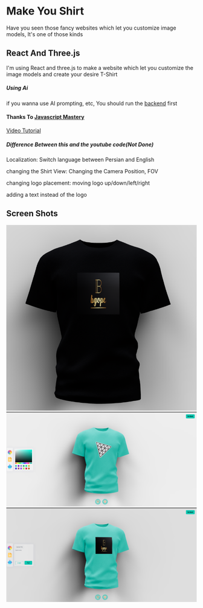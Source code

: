 # Make You Shirt

Have you seen those fancy websites which let you customize image models,
It's one of those kinds

## React And Three.js

I'm using React and three.js to make a website which let you customize the image models and create your desire T-Shirt

##### Using Ai

if you wanna use AI prompting, etc, You should run the [backend](https://github.com/BGOPC/make-your-shirt-backend) first

#### Thanks To [Javascript Mastery](https://www.youtube.com/@javascriptmastery)

[Video Tutorial](https://www.youtube.com/watch?v=ZqEa8fTxypQ&ab_channel=JavaScriptMastery)

##### Difference Between this and the youtube code(Not Done)

Localization: Switch language between Persian and English

changing the Shirt View: Changing the Camera Position, FOV

changing logo placement: moving logo up/down/left/right

adding a text instead of the logo

## Screen Shots

![img.png](Screenshots/img.png)
![img_1.png](Screenshots/img_1.png)
![img_2.png](Screenshots/img_2.png)
